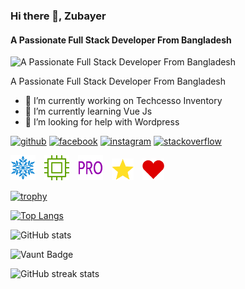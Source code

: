 ### Hi there 👋,  Zubayer
#### A Passionate Full Stack Developer From Bangladesh
![A Passionate Full Stack Developer From Bangladesh](https://scontent.fdac3-1.fna.fbcdn.net/v/t39.30808-6/400490541_3582581345344182_2295040303762288670_n.jpg?_nc_cat=109&ccb=1-7&_nc_sid=5f2048&_nc_eui2=AeHnSXae9aNZi2mLgeeC4SFoTADXMCv2I45MANcwK_Yjjuo2KMYlzjjApRgkwKOhdtQWVbXABDxflFR9qQObt9N7&_nc_ohc=6f1XDN1Z9wIAX_tsZ4z&_nc_zt=23&_nc_ht=scontent.fdac3-1.fna&oh=00_AfBQLG94AFKgeenn1BPKntO_Sro1DrTGGqVtCEmRowzmeA&oe=65ECCF0A)

A Passionate Full Stack Developer From Bangladesh

- 🔭 I’m currently working on Techcesso Inventory 
- 🌱 I’m currently learning Vue Js 
- 🤔 I’m looking for help with Wordpress 


[<img src='https://cdn.jsdelivr.net/npm/simple-icons@3.0.1/icons/github.svg' alt='github' height='40'>](https://github.com/ZubayerDev)  [<img src='https://cdn.jsdelivr.net/npm/simple-icons@3.0.1/icons/facebook.svg' alt='facebook' height='40'>](https://www.facebook.com/jubairhasanbd)  [<img src='https://cdn.jsdelivr.net/npm/simple-icons@3.0.1/icons/instagram.svg' alt='instagram' height='40'>](https://www.instagram.com/jubairhasanbd/)  [<img src='https://cdn.jsdelivr.net/npm/simple-icons@3.0.1/icons/stackoverflow.svg' alt='stackoverflow' height='40'>](https://stackoverflow.com/users/users/23275456/zubayer-hasan)  

<a href='https://archiveprogram.github.com/'><img src='https://raw.githubusercontent.com/acervenky/animated-github-badges/master/assets/acbadge.gif' width='40' height='40'></a> <a href='https://docs.github.com/en/developers'><img src='https://raw.githubusercontent.com/acervenky/animated-github-badges/master/assets/devbadge.gif' width='40' height='40'></a> <a href='https://github.com/pricing'><img src='https://raw.githubusercontent.com/acervenky/animated-github-badges/master/assets/pro.gif' width='40' height='40'></a> <a href='https://stars.github.com/'><img src='https://raw.githubusercontent.com/acervenky/animated-github-badges/master/assets/starbadge.gif' width='35' height='35'></a> <a href='https://docs.github.com/en/github/supporting-the-open-source-community-with-github-sponsors'><img src='https://raw.githubusercontent.com/acervenky/animated-github-badges/master/assets/sponsorbadge.gif' width='35' height='35'></a> 

[![trophy](https://github-profile-trophy.vercel.app/?username=ZubayerDev)](https://github.com/ryo-ma/github-profile-trophy)

[![Top Langs](https://github-readme-stats.vercel.app/api/top-langs/?username=ZubayerDev)](https://github.com/anuraghazra/github-readme-stats)

![GitHub stats](https://github-readme-stats.vercel.app/api?username=ZubayerDev&show_icons=true)  

![Vaunt Badge](https://api.vaunt.dev/v1/github/entities/ZubayerDev/contributions?format=svg&private=false)  

![GitHub streak stats](https://streak-stats.demolab.com/?user=ZubayerDev)  


